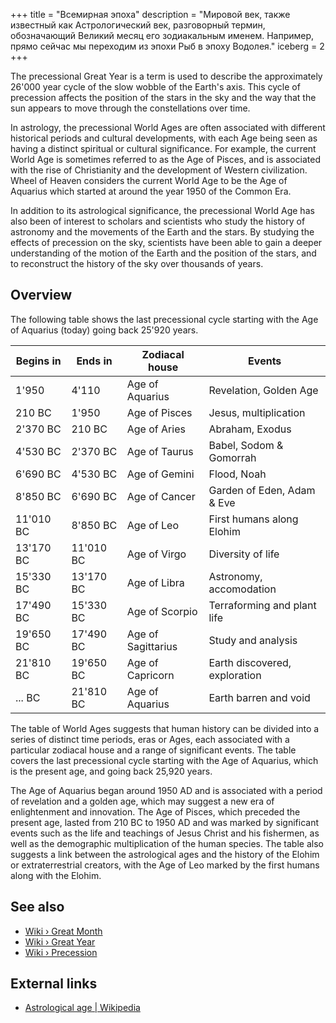+++
title = "Всемирная эпоха"
description = "Мировой век, также известный как Астрологический век, разговорный термин, обозначающий Великий месяц его зодиакальным именем. Например, прямо сейчас мы переходим из эпохи Рыб в эпоху Водолея."
iceberg = 2
+++

The precessional Great Year is a term is used to describe the approximately 26'000 year cycle of the slow wobble of the Earth's axis. This cycle of precession affects the position of the stars in the sky and the way that the sun appears to move through the constellations over time.

In astrology, the precessional World Ages are often associated with different historical periods and cultural developments, with each Age being seen as having a distinct spiritual or cultural significance. For example, the current World Age is sometimes referred to as the Age of Pisces, and is associated with the rise of Christianity and the development of Western civilization. Wheel of Heaven considers the current World Age to be the Age of Aquarius which started at around the year 1950 of the Common Era.

In addition to its astrological significance, the precessional World Age has also been of interest to scholars and scientists who study the history of astronomy and the movements of the Earth and the stars. By studying the effects of precession on the sky, scientists have been able to gain a deeper understanding of the motion of the Earth and the position of the stars, and to reconstruct the history of the sky over thousands of years.

## Overview

The following table shows the last precessional cycle starting with the Age of Aquarius (today) going back 25'920 years.

| Begins in | Ends in   | Zodiacal house     | Events                        |
|-----------|-----------|--------------------|-------------------------------|
| 1'950     | 4'110     | Age of Aquarius    | Revelation, Golden Age        |
| 210 BC    | 1'950     | Age of Pisces      | Jesus, multiplication         |
| 2'370 BC  | 210 BC    | Age of Aries       | Abraham, Exodus               |
| 4'530 BC  | 2'370 BC  | Age of Taurus      | Babel, Sodom & Gomorrah       |
| 6'690 BC  | 4'530 BC  | Age of Gemini      | Flood, Noah                   |
| 8'850 BC  | 6'690 BC  | Age of Cancer      | Garden of Eden, Adam & Eve    |
| 11'010 BC | 8'850 BC  | Age of Leo         | First humans along Elohim     |
| 13'170 BC | 11'010 BC | Age of Virgo       | Diversity of life             |
| 15'330 BC | 13'170 BC | Age of Libra       | Astronomy, accomodation       |
| 17'490 BC | 15'330 BC | Age of Scorpio     | Terraforming and plant life   |
| 19'650 BC | 17'490 BC | Age of Sagittarius | Study and analysis            |
| 21'810 BC | 19'650 BC | Age of Capricorn   | Earth discovered, exploration |
| ... BC    | 21'810 BC | Age of Aquarius    | Earth barren and void         |

The table of World Ages suggests that human history can be divided into a series of distinct time periods, eras or Ages, each associated with a particular zodiacal house and a range of significant events. The table covers the last precessional cycle starting with the Age of Aquarius, which is the present age, and going back 25,920 years.

The Age of Aquarius began around 1950 AD and is associated with a period of revelation and a golden age, which may suggest a new era of enlightenment and innovation. The Age of Pisces, which preceded the present age, lasted from 210 BC to 1950 AD and was marked by significant events such as the life and teachings of Jesus Christ and his fishermen, as well as the demographic multiplication of the human species. The table also suggests a link between the astrological ages and the history of the Elohim or extraterrestrial creators, with the Age of Leo marked by the first humans along with the Elohim.

## See also

- [Wiki › Great Month](../../wiki/great-month/)
- [Wiki › Great Year](../../wiki/great-year/)
- [Wiki › Precession](../../wiki/precession/)

## External links

- [Astrological age | Wikipedia](https://en.wikipedia.org/wiki/Astrological_age)